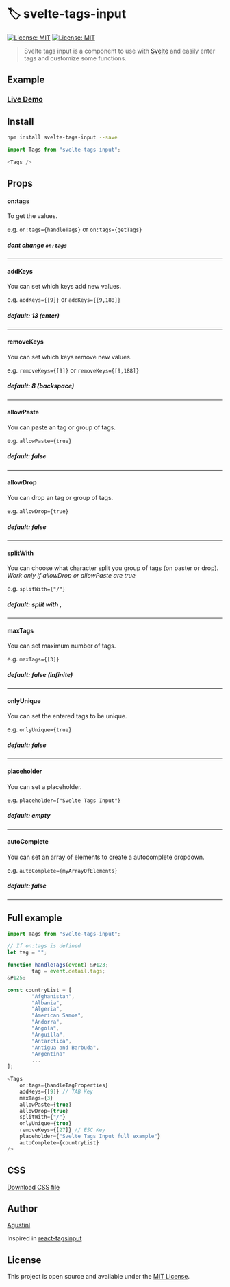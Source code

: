 # 🏷️ svelte-tags-input

[![License: MIT](https://img.shields.io/npm/v/svelte-tags-input.svg)](https://www.npmjs.com/package/svelte-tags-input)
[![License: MIT](https://img.shields.io/badge/License-MIT-blue.svg)](https://opensource.org/licenses/MIT)

> Svelte tags input is a component to use with [Svelte](https://svelte.dev/) and easily enter tags and customize some functions.

## Example

### [Live Demo](https://svelte-tags-input-example.now.sh/)

## Install

```bash
npm install svelte-tags-input --save
```

```javascript
import Tags from "svelte-tags-input";

<Tags />
```

## Props

#### on:tags
To get the values.

e.g. `on:tags={handleTags}` or `on:tags={getTags}`

##### **dont change `on:tags`**
---

#### addKeys
You can set which keys add new values.

e.g. `addKeys={[9]}` or `addKeys={[9,188]}`

##### **default: 13 (enter)**
---

#### removeKeys
You can set which keys remove new values.

e.g. `removeKeys={[9]}` or `removeKeys={[9,188]}`

##### **default: 8 (backspace)**
---

#### allowPaste
You can paste an tag or group of tags.

e.g. `allowPaste={true}`

##### **default: false**
---

#### allowDrop
You can drop an tag or group of tags.

e.g. `allowDrop={true}`

##### **default: false**
---

#### splitWith
You can choose what character split you group of tags (on paster or drop).
*Work only if allowDrop or allowPaste are true*

e.g. `splitWith={"/"}`

##### **default: split with ,**
---

#### maxTags
You can set maximum number of tags.

e.g. `maxTags={[3]}`

##### **default: false (infinite)**
---

#### onlyUnique
You can set the entered tags to be unique.

e.g. `onlyUnique={true}`

##### **default: false**
---

#### placeholder
You can set a placeholder.

e.g. `placeholder={"Svelte Tags Input"}`

##### **default: empty**
---

#### autoComplete
You can set an array of elements to create a autocomplete dropdown.

e.g. `autoComplete={myArrayOfElements}`

##### **default: false**
---

## Full example

```javascript
import Tags from "svelte-tags-input";

// If on:tags is defined
let tag = "";

function handleTags(event) &#123;
		tag = event.detail.tags;
&#125;

const countryList = [
		"Afghanistan",
		"Albania",
		"Algeria",
		"American Samoa",
		"Andorra",
		"Angola",
		"Anguilla",
		"Antarctica",
		"Antigua and Barbuda",
		"Argentina"
		...
];

<Tags
    on:tags={handleTagProperties}
    addKeys={[9]} // TAB Key
    maxTags={3}
    allowPaste={true}
    allowDrop={true}
    splitWith={"/"}
    onlyUnique={true}
    removeKeys={[27]} // ESC Key
    placeholder={"Svelte Tags Input full example"}
    autoComplete={countryList}
/>
```

## CSS

<a href="https://svelte-tags-input-example.now.sh/svelte-tags-input-css.css" download>Download CSS file</a>

## Author

[Agustínl](https://www.agustinl.dev/)

Inspired in [react-tagsinput](https://github.com/olahol/react-tagsinput)

## License

This project is open source and available under the [MIT License](LICENSE).